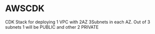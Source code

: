 # AWSCDK
CDK Stack for deploying 1 VPC with 2AZ 3Subnets in each AZ.
Out of 3 subnets 1 will be PUBLIC and other 2 PRIVATE
